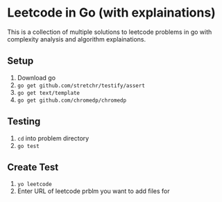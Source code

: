 # Leetcode in Go (with explainations)
This is a collection of multiple solutions to leetcode problems in go with complexity analysis and algorithm explainations.

## Setup
1. Download go
2. `go get github.com/stretchr/testify/assert`
3. `go get text/template`
4. `go get github.com/chromedp/chromedp`

## Testing
1. `cd` into problem directory
2. `go test`

## Create Test
1. `yo leetcode`
2. Enter URL of leetcode prblm you want to add files for